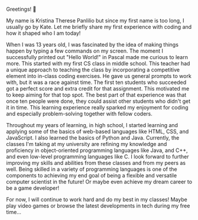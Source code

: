 Greetings! 👋

  My name is Kristina Therese Panlilio but since my first name is too long, I usually go by Kate. Let me briefly share my first experience with coding and how it shaped who I am today!
  
  When I was 13 years old, I was fascinated by the idea of making things happen by typing a few commands on my screen. The moment I successfully printed out "Hello World!" in Pascal made me curious to learn more. This started with my first CS class in middle school. This teacher had a unique approach to teaching the class by incorporating a competitive element into in-class coding exercises. He gave us general prompts to work with, but it was a race against time. The first ten students who succeeded got a perfect score and extra credit for that assignment. This motivated me to keep aiming for that top spot. The best part of that experience was that once ten people were done, they could assist other students who didn't get it in time. This learning experience really sparked my enjoyment for coding and especially problem-solving together with fellow coders. 

  Throughout my years of learning, in high school, I started learning and applying some of the basics of web-based languages like HTML, CSS, and JavaScript. I also learned the basics of Python and Java. Currently, the classes I'm taking at my university are refining my knowledge and proficiency in object-oriented programming languages like Java, and C++, and even low-level programming languages like C. I look forward to further improving my skills and abilities from these classes and from my peers as well. Being skilled in a variety of programming languages is one of the components to achieving my end goal of being a flexible and versatile computer scientist in the future! Or maybe even achieve my dream career to be a game developer!
  
  For now, I will continue to work hard and do my best in my classes! Maybe play video games or browse the latest developments in tech during my free time...

<!--
**pankate38/pankate38** is a ✨ _special_ ✨ repository because its `README.md` (this file) appears on your GitHub profile.

Here are some ideas to get you started:

- 🔭 I’m currently working on ...
- 🌱 I’m currently learning ...
- 👯 I’m looking to collaborate on ...
- 🤔 I’m looking for help with ...
- 💬 Ask me about ...
- 📫 How to reach me: ...
- 😄 Pronouns: she/her
- ⚡ Fun fact: ...
-->
